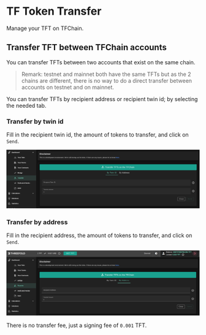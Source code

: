 # TF Token Transfer

Manage your TFT on TFChain.

## Transfer TFT between TFChain accounts

You can transfer TFTs between two accounts that exist on the same chain.

> Remark: testnet and mainnet both have the same TFTs but as the 2 chains are different, there is no way to do a direct transfer between accounts on testnet and on mainnet.

You can transfer TFTs by recipient address or recipient twin id; by selecting the needed tab.


### Transfer by twin id

Fill in the recipient twin id, the amount of tokens to transfer, and click on `Send`.

![](../img/dashboard_transfer_twin.png)

### Transfer by address

Fill in the recipient address, the amount of tokens to transfer, and click on `Send`.

![](../img/dashboard_transfer_address.png)

There is no transfer fee, just a signing fee of `0.001` TFT.
